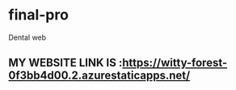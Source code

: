 # final-pro
Dental web
## MY WEBSITE LINK IS :https://witty-forest-0f3bb4d00.2.azurestaticapps.net/

